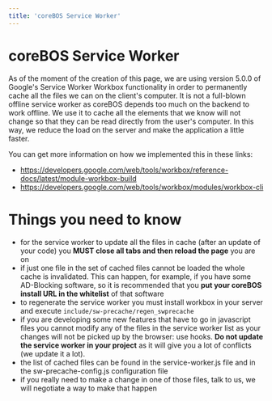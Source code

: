 ```yaml
---
title: 'coreBOS Service Worker'
---
```


coreBOS Service Worker
======================

As of the moment of the creation of this page, we are using version
5.0.0 of Google's Service Worker Workbox functionality in order to
permanently cache all the files we can on the client's computer. It is
not a full-blown offline service worker as coreBOS depends too much on
the backend to work offline. We use it to cache all the elements that we
know will not change so that they can be read directly from the user's
computer. In this way, we reduce the load on the server and make the
application a little faster.

You can get more information on how we implemented this in these links:

-   <https://developers.google.com/web/tools/workbox/reference-docs/latest/module-workbox-build>
-   <https://developers.google.com/web/tools/workbox/modules/workbox-cli>

Things you need to know
=======================

-   for the service worker to update all the files in cache (after an
    update of your code) you **MUST close all tabs and then reload the
    page** you are on
-   if just one file in the set of cached files cannot be loaded the
    whole cache is invalidated. This can happen, for example, if you
    have some AD-Blocking software, so it is recommended that you **put
    your coreBOS install URL in the whitelist** of that software
-   to regenerate the service worker you must install workbox in your
    server and execute `include/sw-precache/regen_swprecache`
-   if you are developing some new features that have to go in
    javascript files you cannot modify any of the files in the service
    worker list as your changes will not be picked up by the browser:
    use hooks. **Do not update the service worker in your project** as
    it will give you a lot of conflicts (we update it a lot).
-   the list of cached files can be found in the service-worker.js file
    and in the sw-precache-config.js configuration file
-   if you really need to make a change in one of those files, talk to
    us, we will negotiate a way to make that happen
